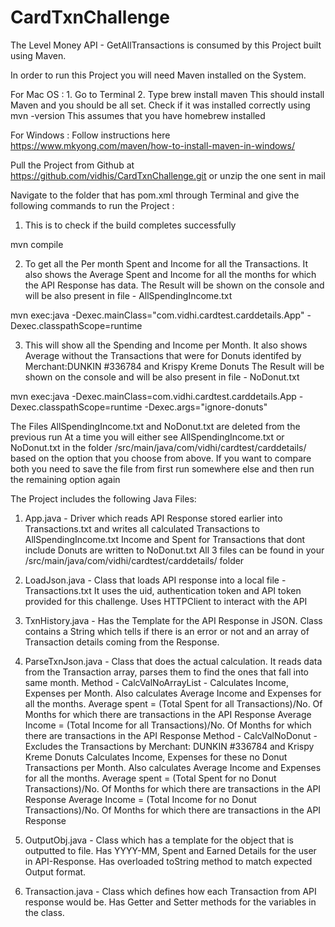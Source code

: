 # CardTxnChallenge

The Level Money API - GetAllTransactions is consumed by this Project built using Maven. 

In order to run this Project you will need Maven installed on the System. 

For Mac OS : 1. Go to  Terminal 2. Type  brew install maven This should install Maven and you should be all set. Check if it was installed correctly using mvn -version This assumes that you have homebrew installed

For Windows : Follow instructions here https://www.mkyong.com/maven/how-to-install-maven-in-windows/

Pull the Project from Github at https://github.com/vidhis/CardTxnChallenge.git or unzip the one sent in mail

Navigate to the folder that has pom.xml through Terminal and give the following commands to run the Project :

1. This is to check if the build completes successfully

mvn compile

2. To get all the Per month Spent and Income for all the Transactions. It also shows the Average Spent and Income for all the months for which the API Response has data. The Result will be shown on the console and will be also present in file - AllSpendingIncome.txt 

mvn exec:java -Dexec.mainClass="com.vidhi.cardtest.carddetails.App" -Dexec.classpathScope=runtime

3. This will show all the Spending and Income per Month. It also shows Average without the Transactions that were for Donuts identifed by Merchant:DUNKIN #336784 and Krispy Kreme Donuts The Result will be shown on the console and will be also present in file - NoDonut.txt

mvn exec:java -Dexec.mainClass=com.vidhi.cardtest.carddetails.App -Dexec.classpathScope=runtime -Dexec.args="ignore-donuts"

The Files AllSpendingIncome.txt and NoDonut.txt are deleted from the previous run
At a time you will either see  AllSpendingIncome.txt or NoDonut.txt in the folder /src/main/java/com/vidhi/cardtest/carddetails/ based on the option that you choose from above. If you want to compare both you need to save the file from first run somewhere else and then run the remaining option again


The Project includes the following Java Files: 
1. App.java - Driver which reads API Response stored earlier into Transactions.txt and writes all calculated Transactions to AllSpendingIncome.txt Income and Spent for Transactions that dont include Donuts are written to NoDonut.txt
All 3 files can be found in your <currentDir>/src/main/java/com/vidhi/cardtest/carddetails/ folder 

2. LoadJson.java - Class that loads API response into a local file - Transactions.txt It uses the uid, authentication token and API token provided for this challenge. Uses HTTPClient to interact with the API

3. TxnHistory.java - Has the Template for the API Response in JSON. Class contains a String which tells if there is an error or not and an array of Transaction details coming from the Response.

4. ParseTxnJson.java - Class that does the actual calculation. It reads data from the Transaction array, parses them to find the ones that fall into same month. 
Method - CalcValNoArrayList - Calculates Income, Expenses per Month. Also calculates Average Income and Expenses for all the months. 
Average spent = (Total Spent for all Transactions)/No. Of Months for which there are transactions in the API Response
Average Income = (Total Income for all Transactions)/No. Of Months for which there are transactions in the API Response
Method - CalcValNoDonut - Excludes the Transactions by Merchant: DUNKIN #336784 and Krispy Kreme Donuts
Calculates Income, Expenses for these no Donut Transactions per Month. Also calculates Average Income and Expenses for all the months. 
Average spent = (Total Spent for no Donut Transactions)/No. Of Months for which there are transactions in the API Response
Average Income = (Total Income for no Donut Transactions)/No. Of Months for which there are transactions in the API Response
 
5. OutputObj.java - Class which has a template for the object that is outputted to file. Has YYYY-MM, Spent and Earned Details for the user in API-Response. Has overloaded toString method to match expected Output format. 

6. Transaction.java - Class which defines how each Transaction from API response would be. Has  Getter and Setter methods for the variables in the class. 